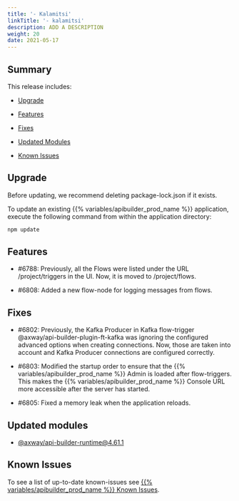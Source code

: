 ```yaml
---
title: '- Kalamitsi'
linkTitle: '- kalamitsi'
description: ADD A DESCRIPTION
weight: 20
date: 2021-05-17
---
```


## Summary

This release includes:

* [Upgrade](#upgrade)

* [Features](#features)

* [Fixes](#fixes)

* [Updated Modules](#updated-modules)

* [Known Issues](#known-issues)

## Upgrade

Before updating, we recommend deleting package-lock.json if it exists.

To update an existing {{% variables/apibuilder_prod_name %}} application, execute the following command from within the application directory:

```bash
npm update
```

## Features

* #6788: Previously, all the Flows were listed under the URL /project/triggers in the UI. Now, it is moved to /project/flows.

* #6808: Added a new flow-node for logging messages from flows.

## Fixes

* #6802: Previously, the Kafka Producer in Kafka flow-trigger @axway/api-builder-plugin-ft-kafka was ignoring the configured advanced options when creating connections. Now, those are taken into account and Kafka Producer connections are configured correctly.

* #6803: Modified the startup order to ensure that the {{% variables/apibuilder_prod_name %}} Admin is loaded after flow-triggers. This makes the {{% variables/apibuilder_prod_name %}} Console URL more accessible after the server has started.

* #6805: Fixed a memory leak when the application reloads.

## Updated modules

* [@axway/api-builder-runtime@4.61.1](https://www.npmjs.com/package/@axway/api-builder-runtime/v/4.61.1)

## Known Issues

To see a list of up-to-date known-issues see [{{% variables/apibuilder_prod_name %}} Known Issues](/docs/known_issues/).
